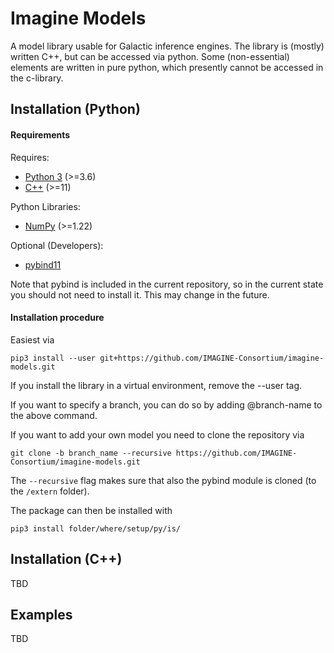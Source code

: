 # Imagine Models
A model library usable for Galactic inference engines.
The library is (mostly) written C++, but can be accessed via python.
Some (non-essential) elements are written in pure python, which presently cannot be accessed in the c-library.

## Installation (Python)

#### Requirements

Requires:

- [Python 3](https://www.python.org/) (>=3.6)
- [C++](https://www.python.org/) (>=11)

Python Libraries:

- [NumPy](https://numpy.org/) (>=1.22)

Optional (Developers):

- [pybind11](https://pybind11.readthedocs.io/en/stable/installing.html)

Note that pybind is included in the current repository, so in the current state you should not need to install it.
This may change in the future.  





#### Installation procedure

Easiest via

    pip3 install --user git+https://github.com/IMAGINE-Consortium/imagine-models.git

If you install the library in a virtual environment, remove the --user tag.


If you want to specify a branch, you can do so by adding @branch-name to the above command.

If you want to add your own model you need to clone the repository via

    git clone -b branch_name --recursive https://github.com/IMAGINE-Consortium/imagine-models.git

The `--recursive` flag makes sure that also the pybind module is cloned (to the `/extern` folder).

The package can then be installed with

    pip3 install folder/where/setup/py/is/


## Installation (C++)

TBD

## Examples

TBD
